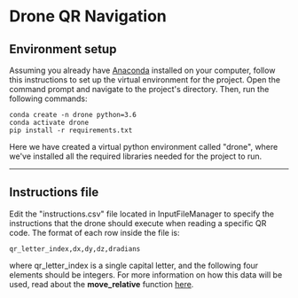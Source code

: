 # Drone QR Navigation
## Environment setup

Assuming you already have [Anaconda](https://www.anaconda.com/distribution/) installed on your computer, follow this instructions to set up the virtual environment for the project. Open the command prompt and navigate to the project's directory. Then, run the following commands:
```
conda create -n drone python=3.6
conda activate drone
pip install -r requirements.txt
```
Here we have created a virtual python environment called "drone", where we've installed all the required libraries needed for the project to run.

---

## Instructions file

Edit the "instructions.csv" file located in InputFileManager to specify the instructions that the drone should execute when reading a specific QR code. The format of each row inside the file is:
```
qr_letter_index,dx,dy,dz,dradians
```
where qr_letter_index is a single capital letter, and the following four elements should be integers. For more information on how this data will be used, read about the **move_relative** function [here](https://pyparrot.readthedocs.io/en/latest/bebopcommands.html#flying).


